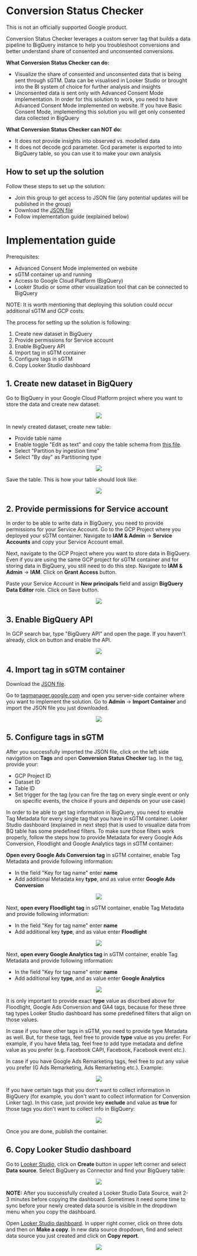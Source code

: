 # Conversion Status Checker

This is not an officially supported Google product. 

Conversion Status Checker leverages a custom server tag that builds a data pipeline to BigQuery instance to help you troubleshoot conversions and better understand share of consented and unconsented conversions.

**What Conversion Status Checker can do:**
* Visualize the share of consented and unconsented data that is being sent through sGTM. Data can be visualised in Looker Studio or brought into the BI system of choice for further analysis and insights
* Unconsented data is sent only with Advanced Consent Mode implementation. In order for this solution to work, you need to have Advanced Consent Mode implemented on website. If you have Basic Consent Mode, implementing this solution you will get only consented data collected in BigQuery

**What Conversion Status Checker can NOT do:**
* It does not provide insights into observed vs. modelled data
* It does not decode gcd parameter. Gcd parameter is exported to into BigQuery table, so you can use it to make your own analysis



## How to set up the solution

Follow these steps to set up the solution:
* Join this group to get access to JSON file (any potential updates will be published in the group)
* Download the [JSON file](https://github.com/googlestaging/conversion-status-checker/blob/main/conversion-status-checker.json)
* Follow implementation guide (explained below)



# Implementation guide

Prerequisites:
* Advanced Consent Mode implemented on website
* sGTM container up and running
* Access to Google Cloud Platform (BigQuery)
* Looker Studio or some other visualization tool that can be connected to BigQuery

NOTE: It is worth mentioning that deploying this solution could occur additional sGTM and GCP costs.


The process for setting up the solution is following:
1. Create new dataset in BigQuery
2. Provide permissions for Service account
3. Enable BigQuery API
4. Import tag in sGTM container
5. Configure tags in sGTM
6. Copy Looker Studio dashboard


## 1. Create new dataset in BigQuery
Go to BigQuery in your Google Cloud Platform project where you want to store the data and create new dataset:
<p align="center"><img src="https://github.com/googlestaging/conversion-status-checker/blob/main/images/bigquery-dataset.png"></p>

In newly created dataset, create new table:
* Provide table name
* Enable toggle "Edit as text" and copy the table schema from [this file](https://github.com/googlestaging/conversion-status-checker/blob/main/bigquery-table-schema.txt).
* Select "Partition by ingestion time"
* Select "By day" as Partitioning type
<p align="center"><img src="https://github.com/googlestaging/conversion-status-checker/blob/main/images/bigquery-table.png"></p>

Save the table. This is how your table should look like:
<p align="center"><img src="https://github.com/googlestaging/conversion-status-checker/blob/main/images/bigquery-table-review.png"></p>


## 2. Provide permissions for Service account
In order to be able to write data in BigQuery, you need to provide permissions for your Service Account. Go to the GCP Project where you deployed your sGTM container. Navigate to **IAM & Admin** -> **Service Accounts** and copy your Service Account email.

Next, navigate to the GCP Project where you want to store data in BigQuery. Even if you are using the same GCP project for sGTM container and for storing data in BigQuery, you still need to do this step. Navigate to **IAM & Admin** -> **IAM**. Click on **Grant Access** button. 

Paste your Service Account in **New principals** field and assign **BigQuery Data Editor** role. Click on Save button.
<p align="center"><img src="https://github.com/googlestaging/conversion-status-checker/blob/main/images/service-account.png"></p>


## 3. Enable BigQuery API
In GCP search bar, type "BigQuery API" and open the page. If you haven't already, click on button and enable the API. 
<p align="center"><img src="https://github.com/googlestaging/conversion-status-checker/blob/main/images/bigquery-api.png"></p>


## 4. Import tag in sGTM container
Download the [JSON file](https://github.com/googlestaging/conversion-status-checker/blob/main/conversion-status-checker.json).

Go to [tagmanager.google.com](https://tagmanager.google.com/) and open you server-side container where you want to implement the solution. 
Go to **Admin** -> **Import Container** and import the JSON file you just downloaded.
<p align="center"><img src="https://github.com/googlestaging/conversion-status-checker/blob/main/images/gtm-import-container.png"></p>


## 5. Configure tags in sGTM
After you successfully imported the JSON file, click on the left side navigation on **Tags** and open **Conversion Status Checker** tag. 
In the tag, provide your:
* GCP Project ID
* Dataset ID
* Table ID
* Set trigger for the tag (you can fire the tag on every single event or only on specific events, the choice if yours and depends on your use case)


In order to be able to get tag information in BigQuery, you need to enable Tag Metadata for every single tag that you have in sGTM container. Looker Studio dashboard (explained in next step) that is used to visualize data from BQ table has some predefined filters. To make sure those filters work properly, follow the steps how to provide Metadata for every Google Ads Conversion, Floodlight and Google Analytics tags in sGTM container:

**Open every Google Ads Conversion tag** in sGTM container, enable Tag Metadata and provide following information:
* In the field "Key for tag name" enter **name**
* Add additional Metadata key **type**, and as value enter **Google Ads Conversion**
<p align="center"><img src="https://github.com/googlestaging/conversion-status-checker/blob/main/images/g-ads-metadata.png"></p>

Next, **open every Floodlight tag** in sGTM container, enable Tag Metadata and provide following information:
* In the field "Key for tag name" enter **name**
* Add additional key **type**, and as value enter **Floodlight**
<p align="center"><img src="https://github.com/googlestaging/conversion-status-checker/blob/main/images/floodlight-metadata.png"></p>

Next, **open every Google Analytics tag** in sGTM container, enable Tag Metadata and provide following information:
* In the field "Key for tag name" enter **name**
* Add additional key **type**, and as value enter **Google Analytics**
<p align="center"><img src="https://github.com/googlestaging/conversion-status-checker/blob/main/images/ga-metadata.png"></p>


It is only important to provide exact **type** value as discribed above for Floodlight, Google Ads Conversion and GA4 tags, because for these three tag types Looker Studio dashboard has some predefined filters that align on those values.

In case if you have other tags in sGTM, you need to provide type Metadata as well. But, for these tags, feel free to provide **type** value as you prefer. For example, if you have Meta tag, feel free to add type metadata and define value as you prefer (e.g. Facebook CAPI, Facebook, Facebook event etc.).

In case if you have Google Ads Remarketing tags, feel free to put any value you prefer (G Ads Remarketing, Ads Remarketing etc.). Example:
<p align="center"><img src="https://github.com/googlestaging/conversion-status-checker/blob/main/images/other-tags-metadata.png"></p>


If you have certain tags that you don't want to collect information in BigQuery (for example, you don't want to collect information for Conversion Linker tag). In this case, just provide key **exclude** and value as **true** for those tags you don't want to collect info in BigQuery:
<p align="center"><img src="https://github.com/googlestaging/conversion-status-checker/blob/main/images/exclude-metadata.png"></p>


Once you are done, publish the container.


## 6. Copy Looker Studio dashboard
Go to [Looker Studio](https://lookerstudio.google.com/c/navigation/reporting), click on **Create** button in upper left corner and select **Data source**.
Select BigQuery as Connector and find your BigQuery table:
<p align="center"><img src="https://github.com/googlestaging/conversion-status-checker/blob/main/images/looker-studio-data-source.png"></p>

**NOTE:** After you successfully created a Looker Studio Data Source, wait 2-3 minutes before copying the dashboard. Sometimes it need some time to sync before your newly created data source is visible in the dropdown menu when you copy the dashboard.

Open [Looker Studio dashboard](https://lookerstudio.google.com/s/vHO_sFsW7K8). In upper right corner, click on three dots and then on **Make a copy**. In new data source dropdown, find and select data source you just created and click on **Copy report**.
<p align="center"><img src="https://github.com/googlestaging/conversion-status-checker/blob/main/images/dashboard-copy.png"></p>




































